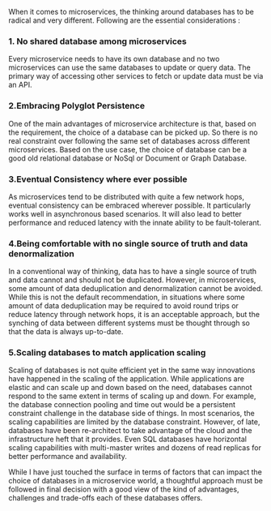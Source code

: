 When it comes to microservices, the thinking around databases has to be radical and very different. Following are the essential considerations : 

### 1. No shared database among microservices 

Every microservice needs to have its own database and no two microservices can use the same databases to update or query data. The primary way of accessing other services to fetch or update data must be via an API. 

### 2.Embracing Polyglot Persistence

One of the main advantages of microservice architecture is that, based on the requirement, the choice of a database can be picked up. So there is no real constraint over following the same set of databases across different microservices. Based on the use case, the choice of database can be a good old relational database or NoSql or Document or Graph Database. 

### 3.Eventual Consistency where ever possible

As microservices tend to be distributed with quite a few network hops, eventual consistency can be embraced wherever possible. It particularly works well in asynchronous based scenarios. It will also lead to better performance and reduced latency with the innate ability to be fault-tolerant. 

### 4.Being comfortable with no single source of truth and data denormalization  

In a conventional way of thinking, data has to have a single source of truth and data cannot and should not be duplicated. However, in microservices, some amount of data deduplication and denormalization cannot be avoided. While this is not the default recommendation, in situations where some amount of data deduplication may be required to avoid round trips or reduce latency through network hops, it is an acceptable approach,  but the synching of data between different systems must be thought through so that the data is always up-to-date. 

### 5.Scaling databases to match application scaling

Scaling of databases is not quite efficient yet in the same way innovations have happened in the scaling of the application. While applications are elastic and can scale up and down based on the need, databases cannot respond to the same extent in terms of scaling up and down. For example, the database connection pooling and time out would be a persistent constraint challenge in the database side of things. In most scenarios, the scaling capabilities are limited by the database constraint. However, of late, databases have been re-architect to take advantage of the cloud and the infrastructure heft that it provides. Even SQL databases have horizontal scaling capabilities with multi-master writes and dozens of read replicas for better performance and availability.      

While I have just touched the surface in terms of factors that can impact the choice of databases in a microservice world, a thoughtful approach must be followed in final decision with a good view of the kind of advantages, challenges and trade-offs each of these databases offers.

